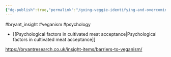 ```yaml
---
{"dg-publish":true,"permalink":"/going-veggie-identifying-and-overcoming-the-social-and-psychological-barriers-to-veganism/","tags":["#bryant_insight","#veganism","#psychology"],"created":"2025-10-23T17:42:42.304+01:00","updated":"2025-10-23T18:06:08.628+01:00"}
---
```


#bryant_insight #veganism #psychology 

- [[Psychological factors in cultivated meat acceptance\|Psychological factors in cultivated meat acceptance]]

https://bryantresearch.co.uk/insight-items/barriers-to-veganism/